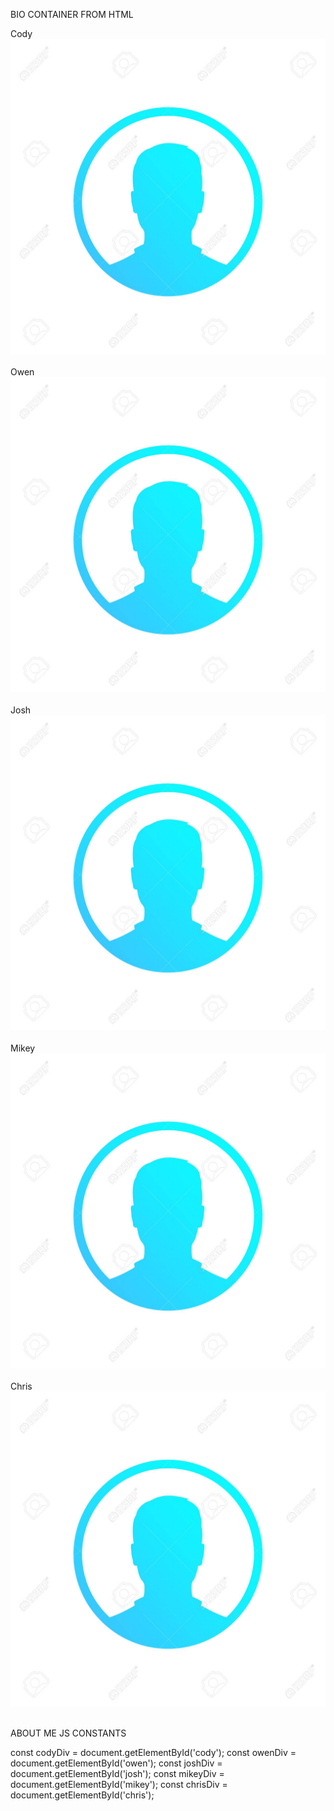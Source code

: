 
BIO CONTAINER FROM HTML

<div class="about-us" id="profile-info">
        <span class="names" id="cody">
            Cody
            <img src="./avatar.jpg" alt="" id="about-me-images">
            <div id="about-me-bio" class="hidden"></div>
        </span>
        <br>
        <span class="names" id="owen">
            Owen
            <img src="./avatar.jpg" alt="" id="about-me-images">
            <div id="about-me-bio" class="hidden"></div>
        </span>
        <br>
        <span class="names" id="josh">
            Josh
            <img src="./avatar.jpg" alt="" id="about-me-images">
            <div id="about-me-bio" class="hidden"></div>
        </span>
        <br>
        <span class="names" id="mikey">
            Mikey
            <img src="./avatar.jpg" alt="" id="about-me-images">
            <div id="about-me-bio" class="hidden"></div>
        </span>
        <br>
        <span class="names" id="chris">
            Chris
            <img src="./avatar.jpg" alt="" id="about-me-images">
            <div id="about-me-bio" class="hidden"></div>
        </span>
        <br>
    </div>

ABOUT ME JS CONSTANTS


const codyDiv = document.getElementById('cody');
const owenDiv = document.getElementById('owen');
const joshDiv = document.getElementById('josh');
const mikeyDiv = document.getElementById('mikey');
const chrisDiv = document.getElementById('chris');